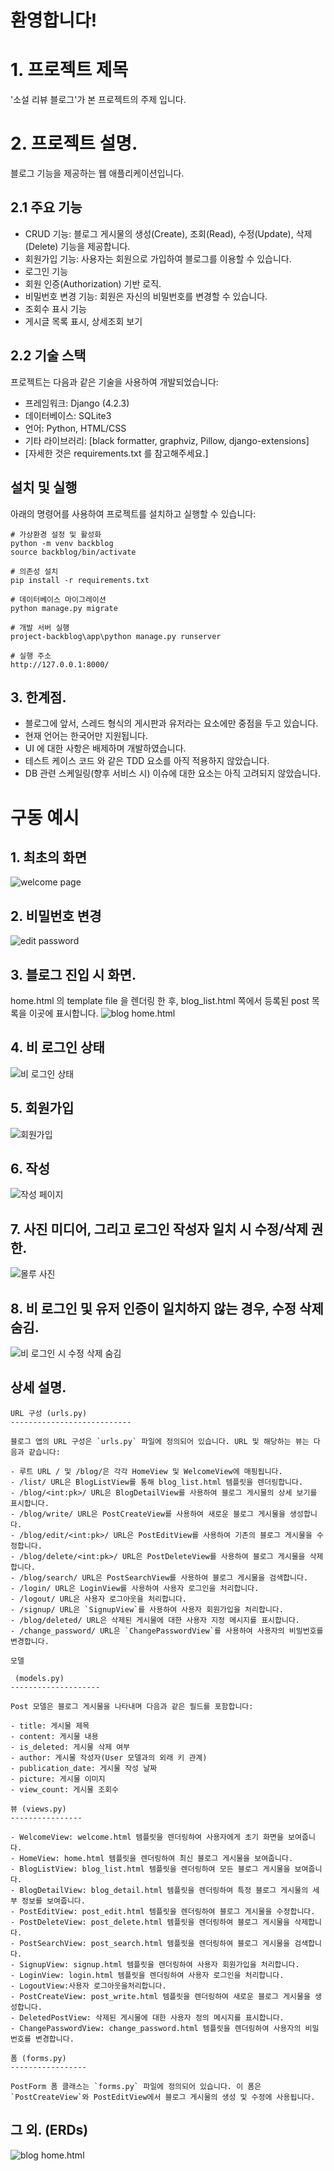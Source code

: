 # 환영합니다!

# 1. 프로젝트 제목
'소설 리뷰 블로그'가 본 프로젝트의 주제 입니다.

# 2. 프로젝트 설명.
블로그 기능을 제공하는 웹 애플리케이션입니다.

## 2.1 주요 기능

- CRUD 기능: 블로그 게시물의 생성(Create), 조회(Read), 수정(Update), 삭제(Delete) 기능을 제공합니다.
- 회원가입 기능: 사용자는 회원으로 가입하여 블로그를 이용할 수 있습니다.
- 로그인 기능
- 회원 인증(Authorization) 기반 로직.
- 비밀번호 변경 기능: 회원은 자신의 비밀번호를 변경할 수 있습니다.
- 조회수 표시 기능
- 게시글 목록 표시, 상세조회 보기
## 2.2 기술 스택

프로젝트는 다음과 같은 기술을 사용하여 개발되었습니다:

- 프레임워크: Django (4.2.3)
- 데이터베이스: SQLite3
- 언어: Python, HTML/CSS
- 기타 라이브러리: [black formatter, graphviz, Pillow, django-extensions]
- [자세한 것은 requirements.txt 를 참고해주세요.]
## 설치 및 실행

아래의 명령어를 사용하여 프로젝트를 설치하고 실행할 수 있습니다:

```windows powershell 기준
# 가상환경 설정 및 활성화
python -m venv backblog
source backblog/bin/activate

# 의존성 설치
pip install -r requirements.txt

# 데이터베이스 마이그레이션
python manage.py migrate

# 개발 서버 실행
project-backblog\app\python manage.py runserver

# 실행 주소
http://127.0.0.1:8000/
```
## 3. 한계점.
- 블로그에 앞서, 스레드 형식의 게시판과 유저라는 요소에만 중점을 두고 있습니다.
- 현재 언어는 한국어만 지원됩니다.
- UI 에 대한 사항은 배제하며 개발하였습니다.
- 테스트 케이스 코드 와 같은 TDD 요소를 아직 적용하지 않았습니다.
- DB 관련 스케일링(향후 서비스 시) 이슈에 대한 요소는 아직 고려되지 않았습니다.

# 구동 예시
## 1. 최초의 화면
![welcome page](app/a.png)

## 2. 비밀번호 변경
![edit password](app/h.png)

## 3. 블로그 진입 시 화면.
home.html 의 template file 을 렌더링 한 후, blog_list.html 쪽에서 등록된 post 목록을 이곳에 표시합니다.
![blog home.html](app/b.png)

## 4. 비 로그인 상태
![비 로그인 상태](app/d.png)

## 5. 회원가입
![회원가입](app/e.png)

## 6. 작성
![작성 페이지](app/g.png)

## 7. 사진 미디어, 그리고 로그인 작성자 일치 시 수정/삭제 권한.
![몰루 사진](app/c.png)

## 8. 비 로그인 및 유저 인증이 일치하지 않는 경우, 수정 삭제 숨김.
![비 로그인 시 수정 삭제 숨김](app/f.png)

## 상세 설명.
```
URL 구성 (urls.py)
---------------------------

블로그 앱의 URL 구성은 `urls.py` 파일에 정의되어 있습니다. URL 및 해당하는 뷰는 다음과 같습니다:

- 루트 URL / 및 /blog/은 각각 HomeView 및 WelcomeView에 매핑됩니다.
- /list/ URL은 BlogListView를 통해 blog_list.html 템플릿을 렌더링합니다.
- /blog/<int:pk>/ URL은 BlogDetailView를 사용하여 블로그 게시물의 상세 보기를 표시합니다.
- /blog/write/ URL은 PostCreateView를 사용하여 새로운 블로그 게시물을 생성합니다.
- /blog/edit/<int:pk>/ URL은 PostEditView를 사용하여 기존의 블로그 게시물을 수정합니다.
- /blog/delete/<int:pk>/ URL은 PostDeleteView를 사용하여 블로그 게시물을 삭제합니다.
- /blog/search/ URL은 PostSearchView를 사용하여 블로그 게시물을 검색합니다.
- /login/ URL은 LoginView를 사용하여 사용자 로그인을 처리합니다.
- /logout/ URL은 사용자 로그아웃을 처리합니다.
- /signup/ URL은 `SignupView`를 사용하여 사용자 회원가입을 처리합니다.
- /blog/deleted/ URL은 삭제된 게시물에 대한 사용자 지정 메시지를 표시합니다.
- /change_password/ URL은 `ChangePasswordView`를 사용하여 사용자의 비밀번호를 변경합니다.

모델

 (models.py)
--------------------

Post 모델은 블로그 게시물을 나타내며 다음과 같은 필드를 포함합니다:

- title: 게시물 제목
- content: 게시물 내용
- is_deleted: 게시물 삭제 여부
- author: 게시물 작성자(User 모델과의 외래 키 관계)
- publication_date: 게시물 작성 날짜
- picture: 게시물 이미지
- view_count: 게시물 조회수

뷰 (views.py)
----------------

- WelcomeView: welcome.html 템플릿을 렌더링하여 사용자에게 초기 화면을 보여줍니다.
- HomeView: home.html 템플릿을 렌더링하여 최신 블로그 게시물을 보여줍니다.
- BlogListView: blog_list.html 템플릿을 렌더링하여 모든 블로그 게시물을 보여줍니다.
- BlogDetailView: blog_detail.html 템플릿을 렌더링하여 특정 블로그 게시물의 세부 정보를 보여줍니다.
- PostEditView: post_edit.html 템플릿을 렌더링하여 블로그 게시물을 수정합니다.
- PostDeleteView: post_delete.html 템플릿을 렌더링하여 블로그 게시물을 삭제합니다.
- PostSearchView: post_search.html 템플릿을 렌더링하여 블로그 게시물을 검색합니다.
- SignupView: signup.html 템플릿을 렌더링하여 사용자 회원가입을 처리합니다.
- LoginView: login.html 템플릿을 렌더링하여 사용자 로그인을 처리합니다.
- LogoutView:사용자 로그아웃을처리합니다.
- PostCreateView: post_write.html 템플릿을 렌더링하여 새로운 블로그 게시물을 생성합니다.
- DeletedPostView: 삭제된 게시물에 대한 사용자 정의 메시지를 표시합니다.
- ChangePasswordView: change_password.html 템플릿을 렌더링하여 사용자의 비밀번호를 변경합니다.

폼 (forms.py)
-----------------

PostForm 폼 클래스는 `forms.py` 파일에 정의되어 있습니다. 이 폼은 `PostCreateView`와 PostEditView에서 블로그 게시물의 생성 및 수정에 사용됩니다.
```

## 그 외. (ERDs)
![blog home.html](app/erd_graphviz.png)